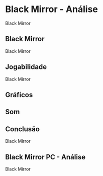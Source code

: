 ---
---

# Black Mirror - Análise

Black Mirror

## Black Mirror

Black Mirror

## Jogabilidade

Black Mirror

## Gráficos


## Som

## Conclusão

Black Mirror

## Black Mirror PC - Análise

Black Mirror

